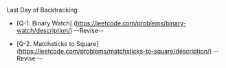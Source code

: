 Last Day of Backtracking

* [Q-1. Binary Watch] (https://leetcode.com/problems/binary-watch/description/) --Revise--

* [Q-2. Matchsticks to Square] (https://leetcode.com/problems/matchsticks-to-square/description/) -- Revise --
